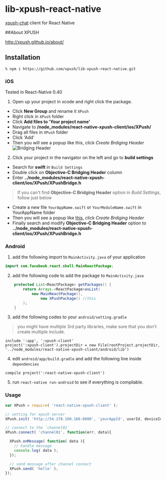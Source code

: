 # lib-xpush-react-native

[xpush-chat](https://github.com/xpush/xpush-chat) client for React Native

##About XPUSH

http://xpush.github.io/about/

## Installation

```
% npm i https://github.com/xpush/lib-xpush-react-native.git
```

### iOS

Tested in React-Native 0.40

1. Open up your project in xcode and right click the package.
 - Click **New Group** and rename it `XPush`
 - Right click in `XPush` folder
 - Click **Add files to 'Your project name'**
 - Navigate to **/node_modules/react-native-xpush-client/ios/XPush/**
 - Drag all files in `XPush` folder
 - Click 'Add'
 - Then you will see a popup like this, click *Create Brdiging Header*
 ![Bridging Header](http://static.stalk.io/images/bh.png)

2. Click your project in the navigator on the left and go to **build settings**
 - Search for **swift** in `Build Settings`
 - Double click on **Objective-C Bridging Header** column
 - Enter **../node_modules/react-native-xpush-client/ios/XPush/XPushBridge.h**

> If you can't find **Objective-C Bridging Header** option in *Build Settings*, follow just below
 - Create a new file `YourAppName.swift` or `YourModuleName.swift` in YourAppName folder
 - Then you will see a popup like [this](http://static.stalk.io/images/bh.png), click *Create Brdiging Header*
 - Finally search and modify **Objective-C Bridging Header** option to **../node_modules/react-native-xpush-client/ios/XPush/XPushBridge.h**

### Android

1. add the following import to `MainActivity.java` of your application

```java
import com.facebook.react.shell.MainReactPackage;
```

2. add the following code to add the package to `MainActivity.java`

```java
    protected List<ReactPackage> getPackages() {
        return Arrays.<ReactPackage>asList(
            new MainReactPackage(),
                new XPushPackage() //this
        );
    }
```

3. add the following codes to your `android/setting.gradle`

> you might have multiple 3rd party libraries, make sure that you don't create multiple include.

```
include ':app', ':xpush-client'
project(':xpush-client').projectDir = new File(rootProject.projectDir, '../node_modules/react-native-xpush-client/android/lib')
```

4. edit `android/app/build.gradle` and add the following line inside `dependencies`

```
compile project(':react-native-xpush-client')
```

5. run `react-native run-android` to see if everything is compilable.

### Usage

```javascript
var XPush = require( 'react-native-xpush-client' );

// setting for xpush server
XPush.init( 'http://54.178.160.166:8000', 'yourAppId', userId, deviceId );

// connect to the `channel01`
XPush.connect( 'channel01', function(err, data){

  XPush.onMessage( function( data ){
  	// handle message
  	console.log( data );
  });

  // send message after channel connect
  XPush.send( 'hello' );
});
```
